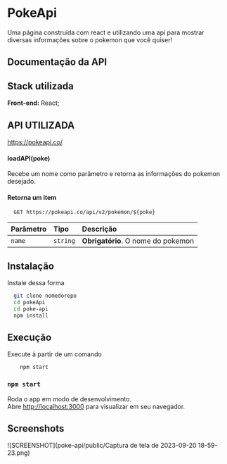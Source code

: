
# PokeApi

Uma página construída com react e utilizando uma api para mostrar diversas informações sobre o pokemon que você quiser!

## Documentação da API

## Stack utilizada

**Front-end:** React;
## API UTILIZADA

https://pokeapi.co/

#### loadAPI(poke)

Recebe um nome como parâmetro e retorna as informações do pokemon desejado.
#### Retorna um item

```http
  GET https://pokeapi.co/api/v2/pokemon/${poke}
```

| Parâmetro   | Tipo       | Descrição                                   |
| :---------- | :--------- | :------------------------------------------ |
| `name`      | `string` | **Obrigatório**. O nome do pokemon |


## Instalação

Instale dessa forma

```bash
  git clone nomedorepo
  cd pokeApi
  cd poke-api 
  npm install
```

## Execução

Execute à partir de um comando

```bash
    npm start
```

### `npm start`

Roda o app em modo de desenvolvimento.\
Abre [http://localhost:3000](http://localhost:3000) para visualizar em seu navegador.

## Screenshots

![SCREENSHOT](poke-api/public/Captura de tela de 2023-09-20 18-59-23.png)
